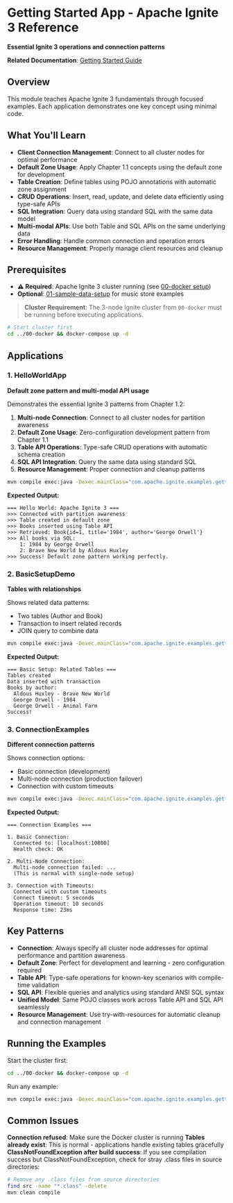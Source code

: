 # Getting Started App - Apache Ignite 3 Reference

**Essential Ignite 3 operations and connection patterns**

**Related Documentation**: [Getting Started Guide](../../docs/01-foundation/02-getting-started.md)

## Overview

This module teaches Apache Ignite 3 fundamentals through focused examples. Each application demonstrates one key concept using minimal code.

## What You'll Learn

- **Client Connection Management**: Connect to all cluster nodes for optimal performance  
- **Default Zone Usage**: Apply Chapter 1.1 concepts using the default zone for development
- **Table Creation**: Define tables using POJO annotations with automatic zone assignment
- **CRUD Operations**: Insert, read, update, and delete data efficiently using type-safe APIs
- **SQL Integration**: Query data using standard SQL with the same data model
- **Multi-modal APIs**: Use both Table and SQL APIs on the same underlying data
- **Error Handling**: Handle common connection and operation errors
- **Resource Management**: Properly manage client resources and cleanup

## Prerequisites

- **⚠️ Required**: Apache Ignite 3 cluster running (see [00-docker setup](../00-docker/README.md))
- **Optional**: [01-sample-data-setup](../01-sample-data-setup/) for music store examples

> **Cluster Requirement**: The 3-node Ignite cluster from `00-docker` must be running before executing applications.

```bash
# Start cluster first
cd ../00-docker && docker-compose up -d
```

## Applications

### 1. HelloWorldApp

**Default zone pattern and multi-modal API usage**

Demonstrates the essential Ignite 3 patterns from Chapter 1.2:

1. **Multi-node Connection**: Connect to all cluster nodes for partition awareness
2. **Default Zone Usage**: Zero-configuration development pattern from Chapter 1.1
3. **Table API Operations**: Type-safe CRUD operations with automatic schema creation
4. **SQL API Integration**: Query the same data using standard SQL
5. **Resource Management**: Proper connection and cleanup patterns

```bash
mvn compile exec:java -Dexec.mainClass="com.apache.ignite.examples.gettingstarted.HelloWorldApp"
```

**Expected Output:**

```
=== Hello World: Apache Ignite 3 ===
>>> Connected with partition awareness
>>> Table created in default zone
>>> Books inserted using Table API
>>> Retrieved: Book{id=1, title='1984', author='George Orwell'}
>>> All books via SQL:
    1: 1984 by George Orwell
    2: Brave New World by Aldous Huxley
>>> Success! Default zone pattern working perfectly.
```

### 2. BasicSetupDemo

**Tables with relationships**

Shows related data patterns:

- Two tables (Author and Book)
- Transaction to insert related records
- JOIN query to combine data

```bash
mvn compile exec:java -Dexec.mainClass="com.apache.ignite.examples.gettingstarted.BasicSetupDemo"
```

**Expected Output:**

```
=== Basic Setup: Related Tables ===
Tables created
Data inserted with transaction
Books by author:
  Aldous Huxley - Brave New World
  George Orwell - 1984
  George Orwell - Animal Farm
Success!
```

### 3. ConnectionExamples

**Different connection patterns**

Shows connection options:

- Basic connection (development)
- Multi-node connection (production failover)
- Connection with custom timeouts

```bash
mvn compile exec:java -Dexec.mainClass="com.apache.ignite.examples.gettingstarted.ConnectionExamples"
```

**Expected Output:**

```
=== Connection Examples ===

1. Basic Connection:
  Connected to: [localhost:10800]
  Health check: OK

2. Multi-Node Connection:
  Multi-node connection failed: ...
  (This is normal with single-node setup)

3. Connection with Timeouts:
  Connected with custom timeouts
  Connect timeout: 5 seconds
  Operation timeout: 10 seconds
  Response time: 23ms
```

## Key Patterns

- **Connection**: Always specify all cluster node addresses for optimal performance and partition awareness
- **Default Zone**: Perfect for development and learning - zero configuration required
- **Table API**: Type-safe operations for known-key scenarios with compile-time validation
- **SQL API**: Flexible queries and analytics using standard ANSI SQL syntax  
- **Unified Model**: Same POJO classes work across Table API and SQL API seamlessly
- **Resource Management**: Use try-with-resources for automatic cleanup and connection management

## Running the Examples

Start the cluster first:

```bash
cd ../00-docker && docker-compose up -d
```

Run any example:

```bash
mvn compile exec:java -Dexec.mainClass="com.apache.ignite.examples.gettingstarted.HelloWorldApp"
```

## Common Issues

**Connection refused**: Make sure the Docker cluster is running
**Tables already exist**: This is normal - applications handle existing tables gracefully
**ClassNotFoundException after build success**: If you see compilation success but ClassNotFoundException, check for stray .class files in source directories:

```bash
# Remove any .class files from source directories
find src -name "*.class" -delete
mvn clean compile
```
